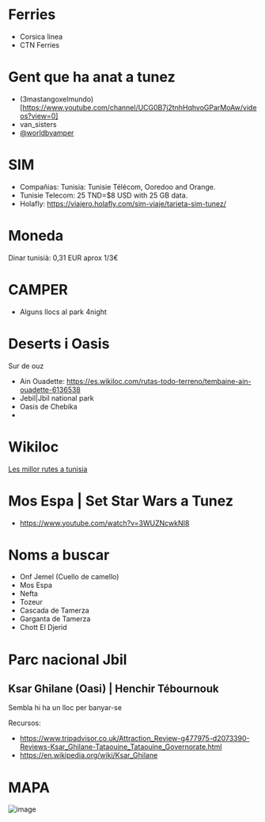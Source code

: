 # Ferries

- Corsica linea
- CTN Ferries

# Gent que ha anat a tunez

- (3mastangoxelmundo)[https://www.youtube.com/channel/UCG0B7j2tnhHqhvoGParMoAw/videos?view=0]
- van_sisters
- [@worldbyamper](https://www.instagram.com/worldbycamper/)

# SIM

- Compañias: Tunisia: Tunisie Télécom, Ooredoo and Orange.
- Tunisie Telecom: 25 TND=$8 USD with 25 GB data.
- Holafly: https://viajero.holafly.com/sim-viaje/tarjeta-sim-tunez/

# Moneda 

Dinar tunisià: 0,31 EUR aprox 1/3€

# CAMPER

- Alguns llocs al park 4night

# Deserts i Oasis

Sur de ouz
- Ain Ouadette: https://es.wikiloc.com/rutas-todo-terreno/tembaine-ain-ouadette-6136538
- Jebil|Jbil national park
- Oasis de Chebika
- 
# Wikiloc 

[Les millor rutes a tunisia](https://ca.wikiloc.com/rutes/outdoor/tunisia)

# Mos Espa | Set Star Wars a Tunez

- https://www.youtube.com/watch?v=3WUZNcwkNI8

# Noms a buscar
- Onf Jemel (Cuello de camello)
- Mos Espa
- Nefta
- Tozeur 
- Cascada de Tamerza
- Garganta de Tamerza
- Chott El Djerid


# Parc nacional Jbil

## Ksar Ghilane (Oasi) | Henchir Tébournouk

Sembla hi ha un lloc per banyar-se

Recursos:
- https://www.tripadvisor.co.uk/Attraction_Review-g477975-d2073390-Reviews-Ksar_Ghilane-Tataouine_Tataouine_Governorate.html
- https://en.wikipedia.org/wiki/Ksar_Ghilane


# MAPA

![image](https://user-images.githubusercontent.com/4015406/153901188-db25763f-5191-4510-81c5-1fe1c207edd0.png)
